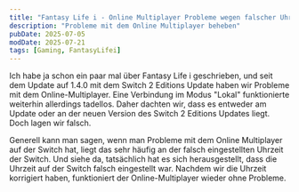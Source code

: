 ```yaml
---
title: "Fantasy Life i - Online Multiplayer Probleme wegen falscher Uhrzeit"
description: "Probleme mit dem Online Multiplayer beheben"
pubDate: 2025-07-05
modDate: 2025-07-21
tags: [Gaming, FantasyLifei]
---
```


Ich habe ja schon ein paar mal über Fantasy Life i geschrieben, und seit dem Update auf 1.4.0 mit dem Switch 2 Editions Update haben wir Probleme mit dem Online-Multiplayer. Eine Verbindung im Modus "Lokal" funktionierte weiterhin allerdings tadellos. Daher dachten wir, dass es entweder am Update oder an der neuen Version des Switch 2 Editions Updates liegt. Doch lagen wir falsch.

Generell kann man sagen, wenn man Probleme mit dem Online Multiplayer auf der Switch hat, liegt das sehr häufig an der falsch eingestellten Uhrzeit der Switch. Und siehe da, tatsächlich hat es sich herausgestellt, dass die Uhrzeit auf der Switch falsch eingestellt war. Nachdem wir die Uhrzeit korrigiert haben, funktioniert der Online-Multiplayer wieder ohne Probleme.
